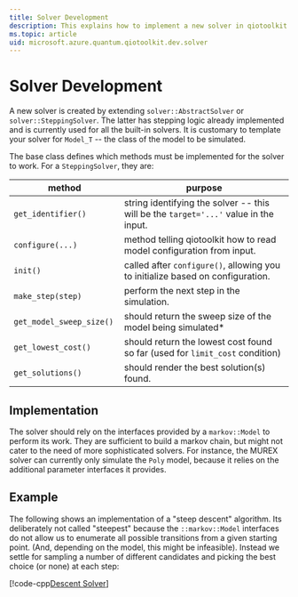 ```yaml
---
title: Solver Development
description: This explains how to implement a new solver in qiotoolkit.
ms.topic: article
uid: microsoft.azure.quantum.qiotoolkit.dev.solver
---
```


Solver Development
==================

A new solver is created by extending `solver::AbstractSolver` or `solver::SteppingSolver`.
The latter has stepping logic already implemented and is currently used for all the
built-in solvers. It is customary to template your solver for `Model_T` -- the
class of the model to be simulated.

The base class defines which methods must be implemented for the solver to work.
For a `SteppingSolver`, they are:

| method | purpose |
| ------ | ------- |
| `get_identifier()` | string identifying the solver -- this will be the `target='...'` value in the input. |
| `configure(...)`   | method telling qiotoolkit how to read model configuration from input. |
| `init()`           | called after `configure()`, allowing you to initialize based on configuration. |
| `make_step(step)`  | perform the next step in the simulation. |
| `get_model_sweep_size() ` | should return the sweep size of the model being simulated\* |
| `get_lowest_cost()`       | should return the lowest cost found so far (used for `limit_cost` condition) |
| `get_solutions()`         | should render the best solution(s) found. |

Implementation
--------------

The solver should rely on the interfaces provided by a `markov::Model` to perform its work. They are sufficient
to build a markov chain, but might not cater to the need of more sophisticated solvers. For instance, the MUREX
solver can currently only simulate the `Poly` model, because it relies on the additional parameter interfaces
it provides.

Example
-------

The following shows an implementation of a "steep descent" algorithm. Its deliberately not called "steepest"
because the `::markov::Model` interfaces do not allow us to enumerate all possible transitions from a given
starting point. (And, depending on the model, this might be infeasible). Instead we settle for sampling a
number of different candidates and picking the best choice (or none) at each step:

[!code-cpp[Descent Solver](../../../cpp/examples/descent.h)]

